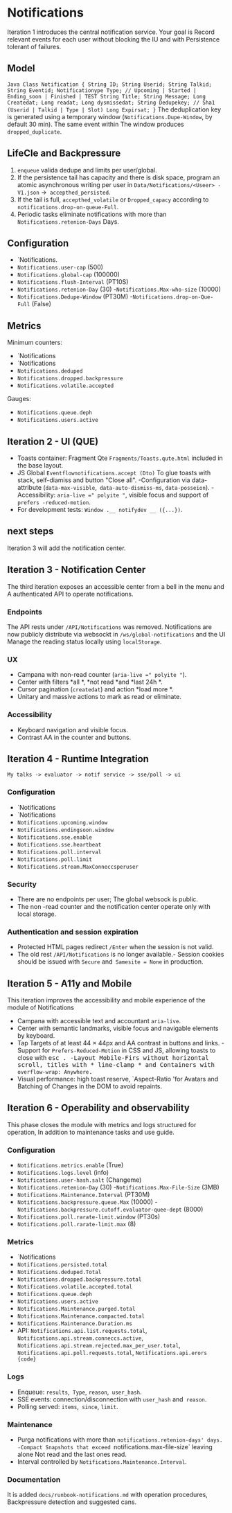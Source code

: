 # Notifications

Iteration 1 introduces the central notification service. Your goal is
Record relevant events for each user without blocking the IU and with
Persistence tolerant of failures.

## Model
`` Java
Class Notification {
  String ID;
  String Userid;
  String Talkid;
  String Eventid;
  Notificationype Type; // Upcoming | Started | Ending_soon | Finished | TEST
  String Title;
  String Message;
  Long Createdat;
  Long readat;
  Long dysmissedat;
  String Dedupekey; // Sha1 (Userid | Talkid | Type | Slot)
  Long Expirsat;
}
``
The deduplication key is generated using a temporary window
(`Notifications.Dupe-Window`, by default 30 min). The same event within
The window produces `dropped_duplicate`.

## LifeCle and Backpressure
1. `enqueue` valida dedupe and limits per user/global.
2. If the persistence tail has capacity and there is disk space,
   program an atomic asynchronous writing per user in
   `Data/Notifications/<Useer> -V1.json` →` accepthed_persisted`.
3. If the tail is full, `accepthed_volatile` or
   `Dropped_capacy` according to` notifications.drop-on-queue-Full`.
4. Periodic tasks eliminate notifications with more than
   `Notifications.retenion-Days` Days.

## Configuration
- `Notifications.
- `Notifications.user-cap` (500)
- `Notifications.global-cap` (100000)
- `Notifications.flush-Interval` (PT10S)
- `Notifications.retenion-Day` (30)
-`Notifications.Max-who-size` (10000)
- `Notifications.Dedupe-Window` (PT30M)
-`Notifications.drop-on-Que-Full` (False)

## Metrics
Minimum counters:
- `Notifications
- `Notifications
- `Notifications.deduped`
- `Notifications.dropped.backpressure`
- `Notifications.volatile.accepted`

Gauges:
- `Notifications.queue.deph`
- `Notifications.users.active`

## Iteration 2 - UI (QUE)
- Toasts container: Fragment Qte `Fragments/Toasts.qute.html` included in the base layout.
- JS Global `Eventflownotifications.accept (Dto)` To glue toasts with stack, self-diamiss and button "Close all".
-Configuration via data-attribute (`data-max-visible`,` data-auto-dismiss-ms`, `data-posseion`).
-Accessibility: `aria-live =" polyite "`, visible focus and support of `prefers -reduced-motion`.
- For development tests: `Window .__ notifydev __ ({...})`.

## next steps
Iteration 3 will add the notification center.

## Iteration 3 - Notification Center

The third iteration exposes an accessible center from a bell in the menu and
A authenticated API to operate notifications.

### Endpoints

The API rests under `/API/Notifications` was removed. Notifications are now
publicly distribute via websockt in `/ws/global-notifications` and the UI
Manage the reading status locally using `localStorage`.

### UX

- Campana with non-read counter (`aria-live =" polyite "`).
- Center with filters *all *, *not read *and *last 24h *.
- Cursor pagination (`createdat`) and action *load more *.
- Unitary and massive actions to mark as read or eliminate.

### Accessibility

- Keyboard navigation and visible focus.
- Contrast AA in the counter and buttons.

## Iteration 4 - Runtime Integration

``
My talks -> evaluator -> notif service -> sse/poll -> ui
``

### Configuration
- `Notifications
- `Notifications
- `Notifications.upcoming.window`
- `Notifications.endingsoon.window`
- `Notifications.sse.enable`
- `Notifications.sse.heartbeat`
- `Notifications.poll.interval`
- `Notifications.poll.limit`
- `Notifications.stream.MaxConneccsperuser`

### Security
- There are no endpoints per user; The global websock is public.
- The non -read counter and the notification center operate only with
  local storage.

### Authentication and session expiration
- Protected HTML pages redirect `/Enter` when the session is not valid.
- The old rest `/API/Notifications` is no longer available.- Session cookies should be issued with `Secure` and` Samesite = None` in production.
 
## Iteration 5 - A11y and Mobile

This iteration improves the accessibility and mobile experience of the module of
Notifications

- Campana with accessible text and accountant `aria-live`.
- Center with semantic landmarks, visible focus and navigable elements by
  keyboard.
- Tap Targets of at least 44 × 44px and AA contrast in buttons and links.
-Support for `Prefers-Reduced-Motion` in CSS and JS, allowing toasts to close
  with <kbd> esc </bd>.
-Layout Mobile-Firs without horizontal scroll, titles with * line-clamp * and
  Containers with `overflow-wrap: Anywhere`.
- Visual performance: high toast reserve, `Aspect-Ratio 'for
  Avatars and Batching of Changes in the DOM to avoid repaints.

## Iteration 6 - Operability and observability

This phase closes the module with metrics and logs structured for operation,
In addition to maintenance tasks and use guide.

### Configuration
- `Notifications.metrics.enable` (True)
- `Notifications.logs.level` (info)
- `Notifications.user-hash.salt` (Changeme)
- `Notifications.retenion-Day` (30)
-`Notifications.Max-File-Size` (3MB)
- `Notifications.Maintenance.Interval` (PT30M)
- `Notifications.backpressure.queue.Max` (10000)
-`Notifications.backpressure.cutoff.evaluator-quee-dept` (8000)
- `Notifications.poll.rarate-limit.window` (PT30s)
- `Notifications.poll.rarate-limit.max` (8)

### Metrics
- `Notifications
- `Notifications.persisted.total`
- `Notifications.deduped.Total`
- `Notifications.dropped.backpressure.total`
- `Notifications.volatile.accepted.total`
- `Notifications.queue.deph`
- `Notifications.users.active`
- `Notifications.Maintenance.purged.total`
- `Notifications.Maintenance.compacted.total`
- `Notifications.Maintenance.Duration.ms`
- API: `Notifications.api.list.requests.total`,` Notifications.api.stream.conneccs.active`,
  `Notifications.api.stream.rejected.max_per_user.total`,` Notifications.api.poll.requests.total`,
  `Notifications.api.erors {code}`

### Logs
- Enqueue: `results`,` Type`, `reason`,` user_hash`.
- SSE events: connection/disconnection with `user_hash` and` reason`.
- Polling served: `items`,` since`, `limit`.

### Maintenance
- Purga notifications with more than `notifications.retenion-days' days.
-Compact Snapshots that exceed `notifications.max-file-size` leaving alone
  Not read and the last ones read.
- Interval controlled by `Notifications.Maintenance.Interval`.

### Documentation
It is added `docs/runbook-notifications.md` with operation procedures,
Backpressure detection and suggested cans.